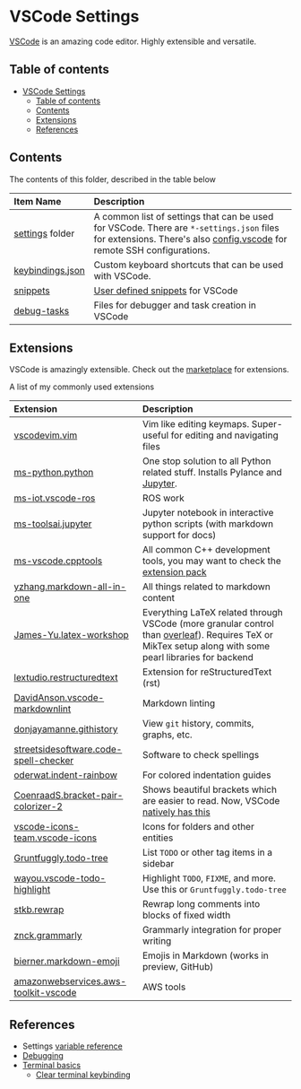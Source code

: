 # VSCode Settings

[VSCode](https://code.visualstudio.com/) is an amazing code editor. Highly extensible and versatile.

## Table of contents

- [VSCode Settings](#vscode-settings)
    - [Table of contents](#table-of-contents)
    - [Contents](#contents)
    - [Extensions](#extensions)
    - [References](#references)

## Contents

The contents of this folder, described in the table below

| Item Name | Description |
| :---- | :----- |
| [settings](./settings/README.md) folder | A common list of settings that can be used for VSCode. There are `*-settings.json` files for extensions. There's also [config.vscode](./settings/config.vscode) for remote SSH configurations. |
| [keybindings.json](./keybindings.json) | Custom keyboard shortcuts that can be used with VSCode. |
| [snippets](./snippets/) | [User defined snippets](https://code.visualstudio.com/docs/editor/userdefinedsnippets) for VSCode |
| [debug-tasks](./debug-tasks/) | Files for debugger and task creation in VSCode |

## Extensions

VSCode is amazingly extensible. Check out the [marketplace](https://marketplace.visualstudio.com/) for extensions.

A list of my commonly used extensions

| Extension | Description |
| :---- | :----- |
| [vscodevim.vim](https://marketplace.visualstudio.com/items?itemName=vscodevim.vim) | Vim like editing keymaps. Super-useful for editing and navigating files |
| [ms-python.python](https://marketplace.visualstudio.com/items?itemName=ms-python.python) | One stop solution to all Python related stuff. Installs Pylance and [Jupyter](https://marketplace.visualstudio.com/items?itemName=ms-toolsai.jupyter). |
| [ms-iot.vscode-ros](https://marketplace.visualstudio.com/items?itemName=ms-iot.vscode-ros) | ROS work |
| [ms-toolsai.jupyter](https://marketplace.visualstudio.com/items?itemName=ms-toolsai.jupyter) | Jupyter notebook in interactive python scripts (with markdown support for docs) |
| [ms-vscode.cpptools](https://marketplace.visualstudio.com/items?itemName=ms-vscode.cpptools) | All common C++ development tools, you may want to check the [extension pack](https://marketplace.visualstudio.com/items?itemName=ms-vscode.cpptools-extension-pack) |
| [yzhang.markdown-all-in-one](https://marketplace.visualstudio.com/items?itemName=yzhang.markdown-all-in-one) | All things related to markdown content |
| [James-Yu.latex-workshop](https://marketplace.visualstudio.com/items?itemName=James-Yu.latex-workshop) | Everything LaTeX related through VSCode (more granular control than [overleaf](https://www.overleaf.com/)). Requires TeX or MikTex setup along with some pearl libraries for backend |
| [lextudio.restructuredtext](https://marketplace.visualstudio.com/items?itemName=lextudio.restructuredtext) | Extension for reStructuredText (rst) |
| [DavidAnson.vscode-markdownlint](https://marketplace.visualstudio.com/items?itemName=DavidAnson.vscode-markdownlint) | Markdown linting |
| [donjayamanne.githistory](https://marketplace.visualstudio.com/items?itemName=donjayamanne.githistory) | View `git` history, commits, graphs, etc. |
| [streetsidesoftware.code-spell-checker](https://marketplace.visualstudio.com/items?itemName=streetsidesoftware.code-spell-checker) | Software to check spellings |
| [oderwat.indent-rainbow](https://marketplace.visualstudio.com/items?itemName=oderwat.indent-rainbow) | For colored indentation guides |
| [CoenraadS.bracket-pair-colorizer-2](https://marketplace.visualstudio.com/items?itemName=CoenraadS.bracket-pair-colorizer-2) | Shows beautiful brackets which are easier to read. Now, VSCode [natively has this](https://code.visualstudio.com/blogs/2021/09/29/bracket-pair-colorization) |
| [vscode-icons-team.vscode-icons](https://marketplace.visualstudio.com/items?itemName=vscode-icons-team.vscode-icons) | Icons for folders and other entities |
| [Gruntfuggly.todo-tree](https://marketplace.visualstudio.com/items?itemName=Gruntfuggly.todo-tree) | List `TODO` or other tag items in a sidebar |
| [wayou.vscode-todo-highlight](https://marketplace.visualstudio.com/items?itemName=wayou.vscode-todo-highlight) | Highlight `TODO`, `FIXME`, and more. Use this or `Gruntfuggly.todo-tree` |
| [stkb.rewrap](https://marketplace.visualstudio.com/items?itemName=stkb.rewrap) | Rewrap long comments into blocks of fixed width |
| [znck.grammarly](https://marketplace.visualstudio.com/items?itemName=znck.grammarly) | Grammarly integration for proper writing |
| [bierner.markdown-emoji](https://marketplace.visualstudio.com/items?itemName=bierner.markdown-emoji) | Emojis in Markdown (works in preview, GitHub) |
| [amazonwebservices.aws-toolkit-vscode](https://marketplace.visualstudio.com/items?itemName=AmazonWebServices.aws-toolkit-vscode) | AWS tools |

## References

- Settings [variable reference](https://code.visualstudio.com/docs/editor/variables-reference)
- [Debugging](https://code.visualstudio.com/docs/editor/debugging)
- [Terminal basics](https://code.visualstudio.com/docs/terminal/basics)
    - [Clear terminal keybinding](https://code.visualstudio.com/docs/terminal/basics#_why-is-cmdkctrlk-not-clearing-the-terminal)
